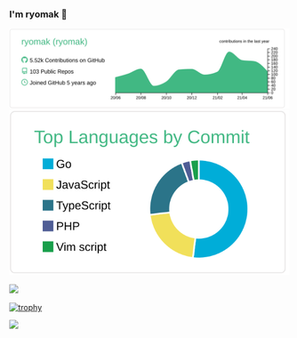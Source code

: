 ### I'm ryomak 👋

[![](https://raw.githubusercontent.com/ryomak/ryomak/master/profile-summary-card-output/vue/0-profile-details.svg)](https://github.com/vn7n24fzkq/github-profile-summary-cards)
[![](https://raw.githubusercontent.com/ryomak/ryomak/master/profile-summary-card-output/vue/2-most-commit-language.svg)](https://github.com/vn7n24fzkq/github-profile-summary-cards)

![](https://komarev.com/ghpvc/?username=ryomak&color=green)

[![trophy](https://github-profile-trophy.vercel.app/?username=ryomak)](https://github.com/ryomak/ryomak)

![](https://qiita-user-contents.imgix.net/https%3A%2F%2Fgithub-link-card.s3.ap-northeast-1.amazonaws.com%2Fryomak%2Fgogener.png?ixlib=rb-4.0.0&auto=format&gif-q=60&q=75&s=c19afc4bb8693525b281325d2595f692)
